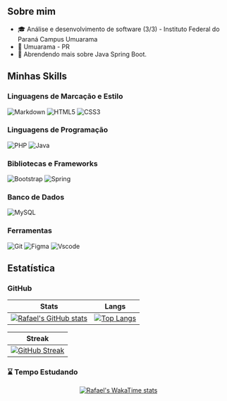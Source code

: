 ## Sobre mim

- 🎓 Análise e desenvolvimento de software (3/3) - Instituto Federal do Paraná Campus Umuarama
- 📍 Umuarama - PR
- 🌱 Abrendendo mais sobre Java Spring Boot.

## Minhas Skills

### Linguagens de Marcação e Estilo

![Markdown](https://img.shields.io/badge/Markdown-000?style=for-the-badge&logo=markdown)
![HTML5](https://img.shields.io/badge/HTML5-E34F26?style=for-the-badge&logo=html5&logoColor=white)
![CSS3](https://img.shields.io/badge/CSS3-1572B6?style=for-the-badge&logo=css3&logoColor=white)

### Linguagens de Programação

![PHP](https://img.shields.io/badge/PHP-777BB4?style=for-the-badge&logo=php&logoColor=white)
![Java](https://img.shields.io/badge/java-%23ED8B00.svg?style=for-the-badge&logo=openjdk&logoColor=white)

### Bibliotecas e Frameworks

![Bootstrap](https://img.shields.io/badge/-boostrap-0D1117?style=for-the-badge&logo=bootstrap&labelColor=0D1117)
![Spring](https://img.shields.io/badge/spring-%236DB33F.svg?style=for-the-badge&logo=spring&logoColor=white)

### Banco de Dados

![MySQL](https://img.shields.io/badge/MySQL-00000F?style=for-the-badge&logo=mysql&logoColor=white)

### Ferramentas

![Git](https://img.shields.io/badge/GIT-E44C30?style=for-the-badge&logo=git&logoColor=white)
![Figma](https://img.shields.io/badge/Figma-696969?style=for-the-badge&logo=figma&logoColor=figma)
![Vscode](https://img.shields.io/badge/Vscode-007ACC?style=for-the-badge&logo=visual-studio-code&logoColor=white)

## Estatística

### GitHub

<center>

| Stats                                                                                                                                                                             | Langs                                                                                                                                                                           |
| --------------------------------------------------------------------------------------------------------------------------------------------------------------------------------- | ------------------------------------------------------------------------------------------------------------------------------------------------------------------------------- |
| [![Rafael's GitHub stats](https://readme-stats-sooty-pi.vercel.app/api?username=Rafael-de-Sa&show_icons=true&theme=tokyonight)](https://github.com/anuraghazra/github-readme-stats) | [![Top Langs](https://readme-stats-sooty-pi.vercel.app/api/top-langs/?username=Rafael-de-Sa&theme=tokyonight&layout=compact)](https://github.com/anuraghazra/github-readme-stats) |

| Streak                                                                                                                                                 |
| ------------------------------------------------------------------------------------------------------------------------------------------------------ |
| [![GitHub Streak](https://streak-stats.demolab.com/?user=Rafael-de-Sa&theme=bear&background=000&border=30A3DC&dates=FFF)](https://git.io/streak-stats) |

</center>

### ⌛ Tempo Estudando

<center>

[![Rafael's WakaTime stats](https://readme-stats-sooty-pi.vercel.app/api/wakatime?username=rafaeldesa&theme=tokyonight&hide=markdown&langs_count=5&display_format=percent)](https://github.com/anuraghazra/github-readme-stats)

</center>
